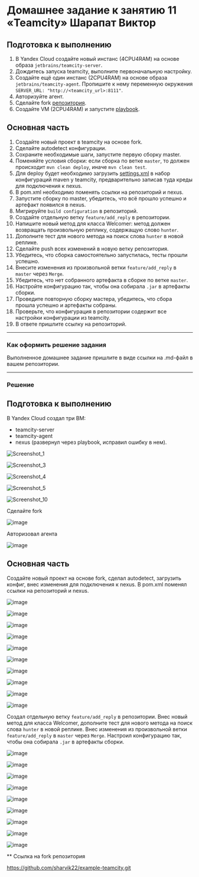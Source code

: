 # Домашнее задание к занятию 11 «Teamcity» Шарапат Виктор

## Подготовка к выполнению

1. В Yandex Cloud создайте новый инстанс (4CPU4RAM) на основе образа `jetbrains/teamcity-server`.
2. Дождитесь запуска teamcity, выполните первоначальную настройку.
3. Создайте ещё один инстанс (2CPU4RAM) на основе образа `jetbrains/teamcity-agent`. Пропишите к нему переменную окружения `SERVER_URL: "http://<teamcity_url>:8111"`.
4. Авторизуйте агент.
5. Сделайте fork [репозитория](https://github.com/aragastmatb/example-teamcity).
6. Создайте VM (2CPU4RAM) и запустите [playbook](./infrastructure).

## Основная часть

1. Создайте новый проект в teamcity на основе fork.
2. Сделайте autodetect конфигурации.
3. Сохраните необходимые шаги, запустите первую сборку master.
4. Поменяйте условия сборки: если сборка по ветке `master`, то должен происходит `mvn clean deploy`, иначе `mvn clean test`.
5. Для deploy будет необходимо загрузить [settings.xml](./teamcity/settings.xml) в набор конфигураций maven у teamcity, предварительно записав туда креды для подключения к nexus.
6. В pom.xml необходимо поменять ссылки на репозиторий и nexus.
7. Запустите сборку по master, убедитесь, что всё прошло успешно и артефакт появился в nexus.
8. Мигрируйте `build configuration` в репозиторий.
9. Создайте отдельную ветку `feature/add_reply` в репозитории.
10. Напишите новый метод для класса Welcomer: метод должен возвращать произвольную реплику, содержащую слово `hunter`.
11. Дополните тест для нового метода на поиск слова `hunter` в новой реплике.
12. Сделайте push всех изменений в новую ветку репозитория.
13. Убедитесь, что сборка самостоятельно запустилась, тесты прошли успешно.
14. Внесите изменения из произвольной ветки `feature/add_reply` в `master` через `Merge`.
15. Убедитесь, что нет собранного артефакта в сборке по ветке `master`.
16. Настройте конфигурацию так, чтобы она собирала `.jar` в артефакты сборки.
17. Проведите повторную сборку мастера, убедитесь, что сбора прошла успешно и артефакты собраны.
18. Проверьте, что конфигурация в репозитории содержит все настройки конфигурации из teamcity.
19. В ответе пришлите ссылку на репозиторий.

---

### Как оформить решение задания

Выполненное домашнее задание пришлите в виде ссылки на .md-файл в вашем репозитории.

---

### Решение

## Подготовка к выполнению

В Yandex Cloud создал три ВМ:

* teamcity-server
* teamcity-agent
* nexus (развернул через playbook, исправил ошибку в нем).

![Screenshot_1](https://github.com/user-attachments/assets/a9a2cb1f-9a25-4ca3-add4-b3938037611d)

![Screenshot_3](https://github.com/user-attachments/assets/39306b9f-523c-4335-9ace-6405e24a4238)


![Screenshot_4](https://github.com/user-attachments/assets/c93d9569-84ac-4643-9462-42bc4dde7d02)

![Screenshot_5](https://github.com/user-attachments/assets/d5c1ed11-b337-4c3c-9447-1efd9f5789ae)

![Screenshot_10](https://github.com/user-attachments/assets/a79b6497-c1b0-49b6-944a-8224e166bd62)

Сделайте fork 

![image](https://github.com/user-attachments/assets/e87ac7b2-419e-480f-bf27-2cc1adb0bd02)


Авторизовал агента

![image](https://github.com/user-attachments/assets/db9b3749-86bf-4ace-a6a5-a4f0ef29c23e)


## Основная часть

Создайте новый проект на основе fork, сделал autodetect, загрузить конфиг, внес изменения для подключения к nexus.
В pom.xml поменял ссылки на репозиторий и nexus.

![image](https://github.com/user-attachments/assets/e0c67439-fc08-4b5d-9842-84867e3b1187)

![image](https://github.com/user-attachments/assets/d62afc5e-4fc7-4f8f-b74f-389dcd39cf37)

![image](https://github.com/user-attachments/assets/633ec1ab-fb6e-4818-9b45-f7cba9008587)

![image](https://github.com/user-attachments/assets/c8180673-ffab-4bce-8157-e26e4b6a8ecc)

![image](https://github.com/user-attachments/assets/798c74a6-d2fd-4a3c-9d07-3bba8c635cbf)

![image](https://github.com/user-attachments/assets/4230d321-e3d0-4750-8d5f-6da7219891aa)

![image](https://github.com/user-attachments/assets/626ba95d-315a-4a9a-a86d-cf9e710d4bef)

![image](https://github.com/user-attachments/assets/b2474bd5-472a-4647-934c-835ca2e3214f)

![image](https://github.com/user-attachments/assets/ac33ea98-6f6f-4265-9e04-5f716e0b829a)

![image](https://github.com/user-attachments/assets/c7ca9950-3e12-4653-a113-a19c63b085f9)

Создал отдельную ветку `feature/add_reply` в репозитории. Внес новый метод для класса Welcomer, дополните тест для нового метода на поиск слова `hunter` в новой реплике.
Внес изменения из произвольной ветки `feature/add_reply` в `master` через `Merge`. Настроил конфигурацию так, чтобы она собирала `.jar` в артефакты сборки.

![image](https://github.com/user-attachments/assets/b4723aa4-b5eb-454d-9e05-31b9fdf08f87)

![image](https://github.com/user-attachments/assets/7bc94548-6098-4196-8b45-68bffdfc493c)

![image](https://github.com/user-attachments/assets/e3506950-449a-4d22-a462-a7e8710d2a39)

![image](https://github.com/user-attachments/assets/30d8cf86-c93c-4689-8511-edcfed78f5f9)

![image](https://github.com/user-attachments/assets/2ccb0b8f-4f87-4378-9314-098f91642642)

![image](https://github.com/user-attachments/assets/06114998-b56c-4b94-9cb7-531b9b46ceb2)

![image](https://github.com/user-attachments/assets/3d3abbc8-288e-445d-8360-b01ebb58bea8)

![image](https://github.com/user-attachments/assets/4481414c-9394-4ac7-8a38-070b0b52cfd9)

![image](https://github.com/user-attachments/assets/c6a7319f-158f-46ed-81d9-d202dc5d9d2d)

** Ссылка на fork репозитория

https://github.com/sharvik22/example-teamcity.git

